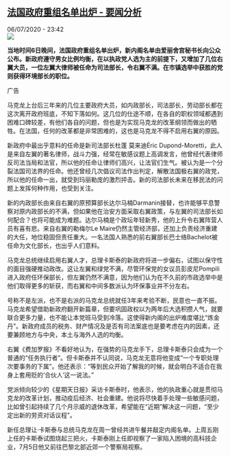 <!--1594079772000-->
[法国政府重组名单出炉 - 要闻分析](http://www.rfi.fr//cn/%E6%94%BF%E6%B2%BB/20200706-%E6%B3%95%E5%9B%BD%E6%94%BF%E5%BA%9C%E9%87%8D%E7%BB%84%E5%90%8D%E5%8D%95%E5%87%BA%E7%82%89)
------

<div>06/07/2020 - 23:42</div><img src="https://s.rfi.fr/media/display/20b03dd4-bfad-11ea-b7fb-005056bf87d6/w:310/p:16x9/2020-07-06T171522Z_367341464_RC2TNH9RL8H9_RTRMADP_3_FRANCE-POLITICS.JPG"><p><strong>当地时间6日晚间，法国政府重组名单出炉，新内阁名单由爱丽舍宫秘书长向公众公布。新政府遵守男女比例均衡，在以执政党人选为主的前提下，又增加了几位右翼大员，一位左翼大律师被任命为司法部长，令右翼不满。在市镇选举中获胜的党则获得环境部长的职位。</strong></p><div class="t-content__body u-clearfix"><div class="m-interstitial"><div class="m-interstitial__ad"><divclass="m-block-ad "data-tms-ad-type="box"data-tms-ad-status="idle"data-tms-ad-pos="1"><div class="m-block-ad__label">广告</div><div class="m-block-ad__content"></div></div></div></div><p>马克龙上台后三年来的几位主要政府大员，如内政部长，司法部长，劳动部长都在这次离开政府班底，不知下落如何。这几位的仕途不顺，在各自的职权领域都遇到困难口碑较差，有他们各自的问题，但也是为实现马克龙的改革纲领而做出的牺牲。在法国，任何的改革都是非常困难的，这也是马克龙不得不启用右翼的原因。</p><p>新政府中最出乎意料的任命是新司法部长杜蓬 莫来迪Éric Dupond-Moretti，此人是来自左翼的著名律师，战斗力强，经常在敏感议题上高调发言，他曾经代表律师反司法当局和法官，所以他的任命让律师们高兴，让法官们生气。被认为是一个分裂法国司法界的任命。他还曾经几次倡议司法作出判定，解散法国极右翼的政党，所以他的任命一出，就受到玛丽勒庞的激烈抨击。新的司法部长未来在移民法的问题上发挥何种作用，也受到关注。</p><p>新的内政部长由来自右翼的原预算部长达尔马楠Darmanin接替，也许能够平息警察对原内政部长的不满，但如果他在治安方面采取右翼政策，与左翼的司法部长如何配合？也将可能成为难题。达尔马楠是个政坛年轻新秀，他的上升令右翼阵营人员有喜有悲。来自右翼的勒梅尔Le Maire仍然主管经济部，还加上负责经济重建的大任，地位稳固但责任重大。一名法国人熟悉的前右翼部长巴士络Bachelot被任命为文化部长，也出乎人们意料。</p><p>马克龙总统继续启用右翼人才，总理卡斯泰的新政府将进一步偏右，试图以保守性的面目强硬推动政改。这让左翼和绿党不满，尽管环保党的女议员彭皮尼Pompili进入政府任环保部长，但左翼仍然不满意，因为他们认为在不久前的市政选举中是他们取得更多的斩获，而右翼和中间多数派认为环保事业并不分左右。</p><p>号称不是左派，也不是右派的马克龙总统就任3年来考验不断，民意也一直不振。马克龙希望借助新政府翻开新篇章，但要巩固政权以为两年后大选积攒人气，就要联合更多力量，也不能让本党班马受到冷落。这使得新内阁的出炉难度堪比“炼金丹”。新政府成员的税务、财产情况及是否有司法案底也是要考虑在内的因素，还要兼顾地方与中央，本土与海外人选的均衡。</p><p>右翼《费加罗报》不看好地认为，在强势的马克龙手下，总理卡斯泰只会成为一个普通的“任务执行者”。但卡斯泰并不认同说，马克龙无意将他变成“一个专职处理次要事务的下属”。他还表示：“等到民众开始了解我的时候，就会明白不适合在我身上套用贬的‘合伙人’这一说法。”</p><p>党派倾向较少的《星期天日报》采访卡斯泰时，他表示，他的执政重心就是贯彻马克龙的改革计划，推动疫后经济、社会重建。他说将尽快着手处理一些敏感问题，比如曾引起持续了几个月示威的退休改革，希望能在“近期”解决这一问题，“至少定出新的劳资对话议程”。</p><p>新任总理让·卡斯泰与总统马克龙在周一曾经共进午餐并敲定内阁名单。上周五刚上任的卡斯泰试图烧起三把火，卡斯泰刚上任即视察了一家陷入困境的高科技企业，7月5日他又前往巴黎北部近郊一个警察局视察。</p><p>　　</p><div class="o-self-promo o-self-promo--nl o-self-promo--hidden" data-selfpromo-newsletter></div><div class="o-self-promo o-self-promo--app o-self-promo--hidden" data-selfpromo-app></div></div>
